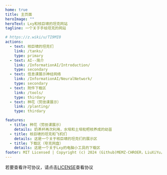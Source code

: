 ```yaml
---
home: true
title: 主页面
heroImage: ""
heroText: Lxy和核巨啸的坦克网站
tagline: 一个关于手绘坦克的网站

# https://z.wiki/u/TI9MI0
actions:
  - text: 核巨啸的坦克们
    link: /tanks/
    type: primary
  - text: AI--简介
    link: /InformationAI/Introduction/
    type: secondary
  - text: 信息课展示神经网络
    link: /InformationAI/NeuralNetwork/
    type: secondary
  - text: 附件下载区
    link: /tools/
    type: thirdary
  - text: 种花（劳技课展示）
    link: /planting/
    type: thirdary 

features:
  - title: 种花（劳技课展示）
    details: 奶茶杯再次利用，水培和土培枇杷核养成的幼苗  
  - title: 核巨啸的坦克和飞机们
    details: 这是一个关于核巨啸的坦克们的展示区
  - title: 下载区（夸克网盘）
    details: 这是一个关于Lxy的电脑小工具的下载区
footer: MIT Licensed | Copyright (c) 2024 (Github)MEMZ-CHROER，LiuXiYu，核巨啸 
---
```


若要查看许可协议，请点击[LICENSE][Lxy_MIT_License]查看协议

[Lxy_MIT_License]: ./LICENSE/README.md
